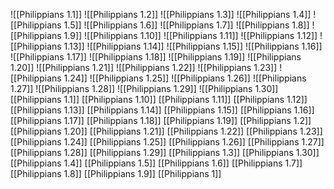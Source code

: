 ![[Philippians 1.1]]
![[Philippians 1.2]]
![[Philippians 1.3]]
![[Philippians 1.4]]
![[Philippians 1.5]]
![[Philippians 1.6]]
![[Philippians 1.7]]
![[Philippians 1.8]]
![[Philippians 1.9]]
![[Philippians 1.10]]
![[Philippians 1.11]]
![[Philippians 1.12]]
![[Philippians 1.13]]
![[Philippians 1.14]]
![[Philippians 1.15]]
![[Philippians 1.16]]
![[Philippians 1.17]]
![[Philippians 1.18]]
![[Philippians 1.19]]
![[Philippians 1.20]]
![[Philippians 1.21]]
![[Philippians 1.22]]
![[Philippians 1.23]]
![[Philippians 1.24]]
![[Philippians 1.25]]
![[Philippians 1.26]]
![[Philippians 1.27]]
![[Philippians 1.28]]
![[Philippians 1.29]]
![[Philippians 1.30]]
[[Philippians 1.1]]
[[Philippians 1.10]]
[[Philippians 1.11]]
[[Philippians 1.12]]
[[Philippians 1.13]]
[[Philippians 1.14]]
[[Philippians 1.15]]
[[Philippians 1.16]]
[[Philippians 1.17]]
[[Philippians 1.18]]
[[Philippians 1.19]]
[[Philippians 1.2]]
[[Philippians 1.20]]
[[Philippians 1.21]]
[[Philippians 1.22]]
[[Philippians 1.23]]
[[Philippians 1.24]]
[[Philippians 1.25]]
[[Philippians 1.26]]
[[Philippians 1.27]]
[[Philippians 1.28]]
[[Philippians 1.29]]
[[Philippians 1.3]]
[[Philippians 1.30]]
[[Philippians 1.4]]
[[Philippians 1.5]]
[[Philippians 1.6]]
[[Philippians 1.7]]
[[Philippians 1.8]]
[[Philippians 1.9]]
[[Philippians 1]]
